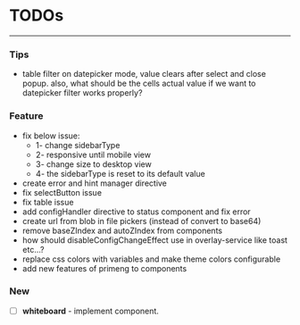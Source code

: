 # TODOs

---

### Tips

- table filter on datepicker mode, value clears after select and close popup. also, what should be the cells actual
  value if we want to datepicker filter works properly?

### Feature

- fix below issue:
  - 1- change sidebarType
  - 2- responsive until mobile view
  - 3- change size to desktop view
  - 4- the sidebarType is reset to its default value
- create error and hint manager directive
- fix selectButton issue
- fix table issue
- add configHandler directive to status component and fix error
- create url from blob in file pickers (instead of convert to base64)
- remove baseZIndex and autoZIndex from components
- how should disableConfigChangeEffect use in overlay-service like toast etc...?
- replace css colors with variables and make theme colors configurable
- add new features of primeng to components

### New

- [ ] **whiteboard** - implement component.
